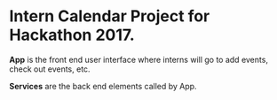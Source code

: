 # Intern Calendar Project for Hackathon 2017. 

**App** is the front end user interface where interns will go to add events, check out events, etc.

**Services** are the back end elements called by App.
